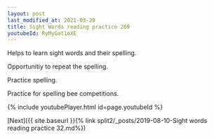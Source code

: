 ```yaml
---
layout: post
last_modified_at: 2021-03-29
title: Sight Words reading practice 269
youtubeId: RyMyGat1oXE
---
```

 
 
Helps to learn sight words and their spelling.

Opportunitiy to repeat the spelling. 

Practice spelling. 
 
Practice for spelling bee competitions. 
 
{% include youtubePlayer.html id=page.youtubeId %}
 
 

[Next]({{ site.baseurl }}{% link  split2/_posts/2019-08-10-Sight words reading practice 32.md%})
 
